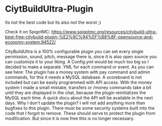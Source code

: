 # CiytBuildUltra-Plugin

Its not the best code but its also not the worst ;)

Check it on SpigotMC: https://www.spigotmc.org/resources/citybuild-ultra-best-free-citybuild-plugin-%E2%9C%94%EF%B8%8F-opensource-and-economy-system.94522/ 


CityBuildUltra is a 100% configurable plugin you can set every single permission, sound, pitch, message there is, since it is also open source you can customize it to your liking. A Config.yml would be much too big so I decided to make a separate .YML for each command or event. As you can see here:
The plugin has a money system with pay command and admin commands, for this it needs a MySQL database. A scoreboard is not included but can be easily programmed with API access. With the money system I made a small mistake, transfers or /money commands take a bit until they are displayed in the chat, because the plugin reinitializes the MySQL each time. A quick docu about the API will be available in the next days. Why I don't update the plugin? I will not add anything more than bugfixes to this plugin. There must be some security systems built into the code that I forgot to remove. These should serve to protect the plugin from modification. But since it is now free this is no longer necessary.
